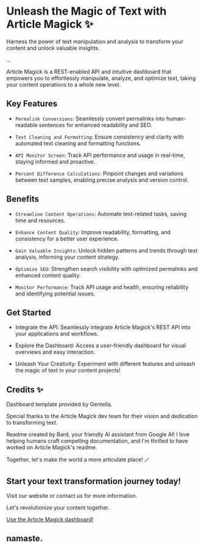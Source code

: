# Unleash the Magic of Text with Article Magick ✨

Harness the power of text manipulation and analysis to transform your content and unlock valuable insights.

...

Article Magick is a REST-enabled API and intuitive dashboard that empowers you to effortlessly manipulate, analyze, and optimize text, taking your content operations to a whole new level.

## Key Features

* `Permalink Conversions`: Seamlessly convert permalinks into human-readable sentences for enhanced readability and SEO.

* `Text Cleaning and Formatting`: Ensure consistency and clarity with automated text cleaning and formatting functions.

* `API Monitor Screen`: Track API performance and usage in real-time, staying informed and proactive.

* `Percent Difference Calculations`: Pinpoint changes and variations between text samples, enabling precise analysis and version control.

## Benefits

* `Streamline Content Operations`: Automate text-related tasks, saving time and resources.

* `Enhance Content Quality`: Improve readability, formatting, and consistency for a better user experience.

* `Gain Valuable Insights`: Unlock hidden patterns and trends through text analysis, informing your content strategy.

* `Optimize SEO`: Strengthen search visibility with optimized permalinks and enhanced content quality.

* `Monitor Performance`: Track API usage and health, ensuring reliability and identifying potential issues.

## Get Started

* Integrate the API: Seamlessly integrate Article Magick's REST API into your applications and workflows.

* Explore the Dashboard: Access a user-friendly dashboard for visual overviews and easy interaction.

* Unleash Your Creativity: Experiment with different features and unleash the magic of text in your content projects!

## Credits ✨

Dashboard template provided by Gentella.

Special thanks to the Article Magick dev team for their vision and dedication to transforming text.

Readme created by Bard, your friendly AI assistant from Google AI! I love helping humans craft compelling documentation, and I'm thrilled to have worked on Article Magick's readme.

Together, let's make the world a more articulate place! 🪄

## Start your text transformation journey today!

Visit our website or contact us for more information.

Let's revolutionize your content together.

[Use the Article Magick dashboard!](https://articlemagick.softwareshinobi.digital/)

## namaste.
